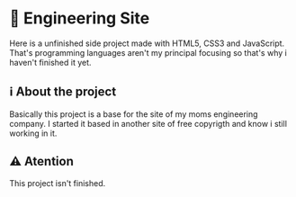 # 👷 Engineering Site

Here is a unfinished side project made with HTML5, CSS3 and JavaScript. That's programming languages aren't my principal focusing so that's why i haven't finished it yet. 

## ℹ️ About the project

Basically this project is a base for the site of my moms engineering company. I started it based in another site of free copyrigth and know i still working in it. 

## ⚠️ Atention

This project isn't finished.
